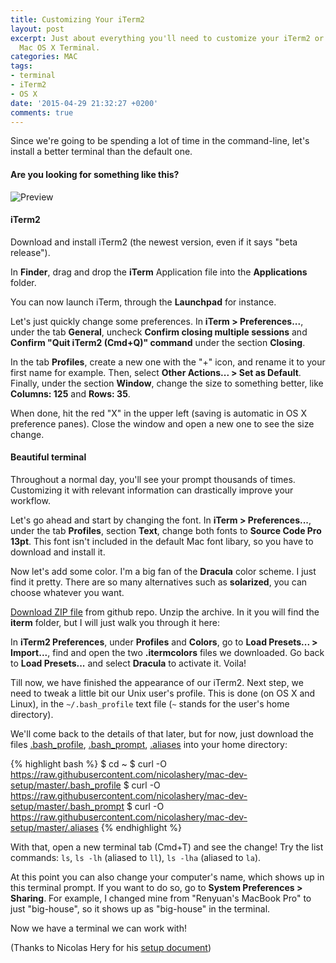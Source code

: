 ```yaml
---
title: Customizing Your iTerm2
layout: post
excerpt: Just about everything you'll need to customize your iTerm2 or the default
  Mac OS X Terminal.
categories: MAC
tags:
- terminal
- iTerm2
- OS X
date: '2015-04-29 21:32:27 +0200'
comments: true
---
```


Since we're going to be spending a lot of time in the command-line, let's install a better terminal than the default one.

#### Are you looking for something like this?

![Preview](/img/preview.png)

#### iTerm2

Download and install iTerm2 (the newest version, even if it says "beta release").

In **Finder**, drag and drop the **iTerm** Application file into the **Applications** folder.

You can now launch iTerm, through the **Launchpad** for instance.

Let's just quickly change some preferences. In **iTerm > Preferences...**, under the tab **General**, uncheck **Confirm closing multiple sessions** and **Confirm "Quit iTerm2 (Cmd+Q)" command** under the section **Closing**.

In the tab **Profiles**, create a new one with the "+" icon, and rename it to your first name for example. Then, select **Other Actions... > Set as Default**. Finally, under the section **Window**, change the size to something better, like **Columns: 125** and **Rows: 35**.

When done, hit the red "X" in the upper left (saving is automatic in OS X preference panes). Close the window and open a new one to see the size change.

#### Beautiful terminal

Throughout a normal day, you'll see your prompt thousands of times. Customizing it with relevant information can drastically improve your workflow.

Let's go ahead and start by changing the font. In **iTerm > Preferences...**, under the tab **Profiles**, section **Text**, change both fonts to **Source Code Pro 13pt**. This font isn't included in the default Mac font libary, so you have to download and install it.

Now let's add some color. I'm a big fan of the **Dracula** color scheme. I just find it pretty. There are so many alternatives such as **solarized**, you can choose whatever you want.

[Download ZIP file](https://github.com/zenorocha/dracula-theme) from github repo. Unzip the archive. In it you will find the **iterm** folder, but I will just walk you through it here:

In **iTerm2 Preferences**, under **Profiles** and **Colors**, go to **Load Presets... > Import...**, find and open the two **.itermcolors** files we downloaded.
Go back to **Load Presets...** and select **Dracula** to activate it. Voila!

Till now, we have finished the appearance of our iTerm2. Next step, we need to tweak a little bit our Unix user's profile. This is done (on OS X and Linux), in the `~/.bash_profile` text file (`~` stands for the user's home directory).

We'll come back to the details of that later, but for now, just download the files [.bash_profile](https://raw.githubusercontent.com/nicolashery/mac-dev-setup/master/.bash_profile), [.bash_prompt](https://raw.githubusercontent.com/nicolashery/mac-dev-setup/master/.bash_prompt), [.aliases](https://raw.githubusercontent.com/nicolashery/mac-dev-setup/master/.aliases) into your home directory:

{% highlight bash %}
$ cd ~
$ curl -O https://raw.githubusercontent.com/nicolashery/mac-dev-setup/master/.bash_profile
$ curl -O https://raw.githubusercontent.com/nicolashery/mac-dev-setup/master/.bash_prompt
$ curl -O https://raw.githubusercontent.com/nicolashery/mac-dev-setup/master/.aliases
{% endhighlight %}

With that, open a new terminal tab (Cmd+T) and see the change! Try the list commands: `ls`, `ls -lh` (aliased to `ll`), `ls -lha` (aliased to `la`).

At this point you can also change your computer's name, which shows up in this terminal prompt. If you want to do so, go to **System Preferences > Sharing**. For example, I changed mine from "Renyuan's MacBook Pro" to just "big-house", so it shows up as "big-house" in the terminal.

Now we have a terminal we can work with!

(Thanks to Nicolas Hery for his [setup document](https://github.com/nicolashery/mac-dev-setup))
